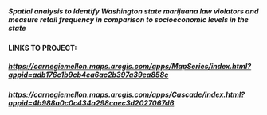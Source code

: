 ##### Spatial analysis to Identify Washington state marijuana law violators and measure retail frequency in comparison to socioeconomic levels in the state

#### LINKS TO PROJECT: 
##### https://carnegiemellon.maps.arcgis.com/apps/MapSeries/index.html?appid=adb176c1b9cb4ea6ac2b397a39ea858c
##### https://carnegiemellon.maps.arcgis.com/apps/Cascade/index.html?appid=4b988a0c0c434a298caec3d2027067d6
